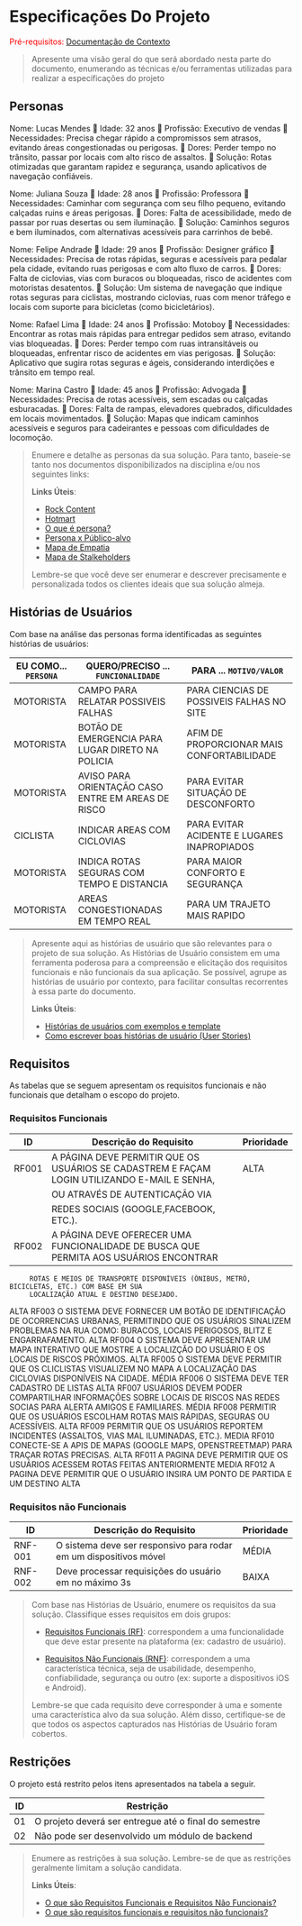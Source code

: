 # Especificações Do Projeto

<span style="color:red">Pré-requisitos: <a href="1-Contexto.md"> Documentação de Contexto</a></span>

> Apresente uma visão geral do que será abordado nesta parte do
> documento, enumerando as técnicas e/ou ferramentas utilizadas para
> realizar a especificações do projeto

## Personas

Nome: Lucas Mendes
📌 Idade: 32 anos
📌 Profissão: Executivo de vendas
📌 Necessidades: Precisa chegar rápido a compromissos sem atrasos, evitando áreas congestionadas ou perigosas.
📌 Dores: Perder tempo no trânsito, passar por locais com alto risco de assaltos.
📌 Solução: Rotas otimizadas que garantam rapidez e segurança, usando aplicativos de navegação confiáveis.

Nome: Juliana Souza
📌 Idade: 28 anos
📌 Profissão: Professora
📌 Necessidades: Caminhar com segurança com seu filho pequeno, evitando calçadas ruins e áreas perigosas.
📌 Dores: Falta de acessibilidade, medo de passar por ruas desertas ou sem iluminação.
📌 Solução: Caminhos seguros e bem iluminados, com alternativas acessíveis para carrinhos de bebê.

Nome: Felipe Andrade
📌 Idade: 29 anos
📌 Profissão: Designer gráfico
📌 Necessidades: Precisa de rotas rápidas, seguras e acessíveis para pedalar pela cidade, evitando ruas perigosas e com alto fluxo de carros.
📌 Dores: Falta de ciclovias, vias com buracos ou bloqueadas, risco de acidentes com motoristas desatentos.
📌 Solução: Um sistema de navegação que indique rotas seguras para ciclistas, mostrando ciclovias, ruas com menor tráfego e locais com suporte para bicicletas (como bicicletários).

Nome: Rafael Lima
📌 Idade: 24 anos
📌 Profissão: Motoboy
📌 Necessidades: Encontrar as rotas mais rápidas para entregar pedidos sem atraso, evitando vias bloqueadas.
📌 Dores: Perder tempo com ruas intransitáveis ou bloqueadas, enfrentar risco de acidentes em vias perigosas.
📌 Solução: Aplicativo que sugira rotas seguras e ágeis, considerando interdições e trânsito em tempo real.

Nome: Marina Castro
📌 Idade: 45 anos
📌 Profissão: Advogada
📌 Necessidades: Precisa de rotas acessíveis, sem escadas ou calçadas esburacadas.
📌 Dores: Falta de rampas, elevadores quebrados, dificuldades em locais movimentados.
📌 Solução: Mapas que indicam caminhos acessíveis e seguros para cadeirantes e pessoas com dificuldades de locomoção.

> Enumere e detalhe as personas da sua solução. Para
> tanto, baseie-se tanto nos documentos disponibilizados na disciplina
> e/ou nos seguintes links:
>
> **Links Úteis**:
> - [Rock Content](https://rockcontent.com/blog/personas/)
> - [Hotmart](https://blog.hotmart.com/pt-br/como-criar-persona-negocio/)
> - [O que é persona?](https://resultadosdigitais.com.br/blog/persona-o-que-e/)
> - [Persona x Público-alvo](https://flammo.com.br/blog/persona-e-publico-alvo-qual-a-diferenca/)
> - [Mapa de Empatia](https://resultadosdigitais.com.br/blog/mapa-da-empatia/)
> - [Mapa de Stalkeholders](https://www.racecomunicacao.com.br/blog/como-fazer-o-mapeamento-de-stakeholders/)
>
> Lembre-se que você deve ser enumerar e descrever precisamente e
> personalizada todos os clientes ideais que sua solução almeja.

## Histórias de Usuários

Com base na análise das personas forma identificadas as seguintes histórias de usuários:

|EU COMO... `PERSONA`|  QUERO/PRECISO ... `FUNCIONALIDADE`                  |PARA ... `MOTIVO/VALOR`                       |
|--------------------|------------------------------------------------------|----------------------------------------------|
| MOTORISTA          | CAMPO PARA RELATAR POSSIVEIS FALHAS                  |  PARA CIENCIAS DE POSSIVEIS FALHAS NO SITE   |
| MOTORISTA          |  BOTÃO DE EMERGENCIA PARA LUGAR DIRETO NA POLICIA    | AFIM DE PROPORCIONAR MAIS CONFORTABILIDADE   |
| MOTORISTA          |  AVISO PARA ORIENTAÇÃO CASO ENTRE EM AREAS DE RISCO  |  PARA EVITAR SITUAÇÃO DE DESCONFORTO         |
| CICLISTA           |  INDICAR AREAS COM CICLOVIAS                         |  PARA EVITAR ACIDENTE E LUGARES INAPROPIADOS |
| MOTORISTA          | INDICA ROTAS SEGURAS COM TEMPO E DISTANCIA           |  PARA MAIOR CONFORTO E  SEGURANÇA            |
| MOTORISTA          |  AREAS CONGESTIONADAS EM TEMPO REAL                  |  PARA UM TRAJETO MAIS RAPIDO                 |


> Apresente aqui as histórias de usuário que são relevantes para o
> projeto de sua solução. As Histórias de Usuário consistem em uma
> ferramenta poderosa para a compreensão e elicitação dos requisitos
> funcionais e não funcionais da sua aplicação. Se possível, agrupe as
> histórias de usuário por contexto, para facilitar consultas
> recorrentes à essa parte do documento.
>
> **Links Úteis**:
> - [Histórias de usuários com exemplos e template](https://www.atlassian.com/br/agile/project-management/user-stories)
> - [Como escrever boas histórias de usuário (User Stories)](https://medium.com/vertice/como-escrever-boas-users-stories-hist%C3%B3rias-de-usu%C3%A1rios-b29c75043fac)

## Requisitos

As tabelas que se seguem apresentam os requisitos funcionais e não funcionais que detalham o escopo do projeto.

### Requisitos Funcionais

|ID    | Descrição do Requisito                                                                      |  Prioridade |
|------|---------------------------------------------------------------------------------------------|-------------|
RF001  |A PÁGINA DEVE PERMITIR QUE OS USUÁRIOS SE CADASTREM E FAÇAM LOGIN UTILIZANDO E-MAIL E SENHA, | ALTA
       |OU ATRAVÉS DE AUTENTICAÇÃO VIA 
       |REDES SOCIAIS (GOOGLE,FACEBOOK, ETC.).
RF002  | A PÁGINA DEVE OFERECER UMA FUNCIONALIDADE DE BUSCA QUE PERMITA AOS USUÁRIOS ENCONTRAR
         ROTAS E MEIOS DE TRANSPORTE DISPONÍVEIS (ÔNIBUS, METRÔ, BICICLETAS, ETC.) COM BASE EM SUA
         LOCALIZAÇÃO ATUAL E DESTINO DESEJADO.
 ALTA
 RF003
 O SISTEMA DEVE FORNECER UM BOTÃO DE IDENTIFICAÇÃO DE OCORRENCIAS URBANAS, PERMITINDO QUE
 OS USUÁRIOS SINALIZEM PROBLEMAS NA RUA COMO: BURACOS, LOCAIS PERIGOSOS, BLITZ E
 ENGARRAFAMENTO.
 ALTA
 RF004 O SISTEMA DEVE APRESENTAR UM MAPA INTERATIVO QUE MOSTRE A LOCALIZÇÃO DO USUÁRIO E OS
 LOCAIS DE RISCOS PRÓXIMOS. ALTA
 RF005 O SISTEMA DEVE PERMITIR QUE OS CLICLISTAS VISUALIZEM NO MAPA A LOCALIZAÇÃO DAS CICLOVIAS
 DISPONÍVEIS NA CIDADE. MÉDIA
 RF006 O SISTEMA DEVE TER CADASTRO DE LISTAS ALTA
 RF007 USUÁRIOS DEVEM PODER COMPARTILHAR INFORMAÇÕES SOBRE LOCAIS DE RISCOS NAS REDES SOCIAS
 PARA ALERTA AMIGOS E FAMILIARES. MÉDIA
 RF008 PERMITIR QUE OS USUÁRIOS ESCOLHAM ROTAS MAIS RÁPIDAS, SEGURAS OU ACESSÍVEIS. ALTA
 RF009 PERMITIR QUE OS USUÁRIOS REPORTEM INCIDENTES (ASSALTOS, VIAS MAL ILUMINADAS, ETC.). MEDIA
 RF010 CONECTE-SE A APIS DE MAPAS (GOOGLE MAPS, OPENSTREETMAP) PARA TRAÇAR ROTAS PRECISAS. ALTA
 RF011 A PAGINA DEVE PERMITIR QUE OS USUÁRIOS ACESSEM ROTAS FEITAS ANTERIORMENTE MEDIA
 RF012 A PAGINA DEVE PERMITIR QUE O USUÁRIO INSIRA UM PONTO DE PARTIDA E UM DESTINO ALTA


### Requisitos não Funcionais

|ID     | Descrição do Requisito  |Prioridade |
|-------|-------------------------|----|
|RNF-001| O sistema deve ser responsivo para rodar em um dispositivos móvel | MÉDIA | 
|RNF-002| Deve processar requisições do usuário em no máximo 3s |  BAIXA | 

> Com base nas Histórias de Usuário, enumere os requisitos da sua
> solução. Classifique esses requisitos em dois grupos:
>
> - [Requisitos Funcionais
>   (RF)](https://pt.wikipedia.org/wiki/Requisito_funcional):
>   correspondem a uma funcionalidade que deve estar presente na
>   plataforma (ex: cadastro de usuário).
>
> - [Requisitos Não Funcionais
>   (RNF)](https://pt.wikipedia.org/wiki/Requisito_n%C3%A3o_funcional):
>   correspondem a uma característica técnica, seja de usabilidade,
>   desempenho, confiabilidade, segurança ou outro (ex: suporte a
>   dispositivos iOS e Android).
>
> Lembre-se que cada requisito deve corresponder à uma e somente uma
> característica alvo da sua solução. Além disso, certifique-se de que
> todos os aspectos capturados nas Histórias de Usuário foram cobertos.

## Restrições

O projeto está restrito pelos itens apresentados na tabela a seguir.

|ID| Restrição                                             |
|--|-------------------------------------------------------|
|01| O projeto deverá ser entregue até o final do semestre |
|02| Não pode ser desenvolvido um módulo de backend        |


> Enumere as restrições à sua solução. Lembre-se de que as restrições
> geralmente limitam a solução candidata.
> 
> **Links Úteis**:
> - [O que são Requisitos Funcionais e Requisitos Não Funcionais?](https://codificar.com.br/requisitos-funcionais-nao-funcionais/)
> - [O que são requisitos funcionais e requisitos não funcionais?](https://analisederequisitos.com.br/requisitos-funcionais-e-requisitos-nao-funcionais-o-que-sao/)
